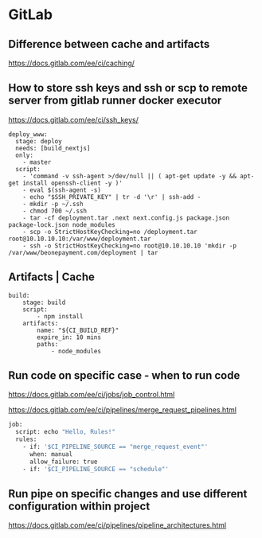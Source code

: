 # GitLab

## Difference between cache and artifacts

<https://docs.gitlab.com/ee/ci/caching/>

## How to store ssh keys and ssh or scp to remote server from gitlab runner docker executor

<https://docs.gitlab.com/ee/ci/ssh_keys/>

```ci
deploy_www:
  stage: deploy
  needs: [build_nextjs]
  only:
    - master
  script:
    - 'command -v ssh-agent >/dev/null || ( apt-get update -y && apt-get install openssh-client -y )'
    - eval $(ssh-agent -s)
    - echo "$SSH_PRIVATE_KEY" | tr -d '\r' | ssh-add -
    - mkdir -p ~/.ssh
    - chmod 700 ~/.ssh
    - tar -cf deployment.tar .next next.config.js package.json package-lock.json node_modules
    - scp -o StrictHostKeyChecking=no /deployment.tar root@10.10.10.10:/var/www/deployment.tar
    - ssh -o StrictHostKeyChecking=no root@10.10.10.10 'mkdir -p /var/www/beonepayment.com/deployment | tar
```

## Artifacts | Cache

```ci
build:
    stage: build
    script:
        - npm install
    artifacts:
        name: "${CI_BUILD_REF}"
        expire_in: 10 mins
        paths:
            - node_modules
```

## Run code on specific case - when to run code

<https://docs.gitlab.com/ee/ci/jobs/job_control.html>

<https://docs.gitlab.com/ee/ci/pipelines/merge_request_pipelines.html>

```sh
job:
  script: echo "Hello, Rules!"
  rules:
    - if: '$CI_PIPELINE_SOURCE == "merge_request_event"'
      when: manual
      allow_failure: true
    - if: '$CI_PIPELINE_SOURCE == "schedule"'
```

## Run pipe on specific changes and use different configuration within project

<https://docs.gitlab.com/ee/ci/pipelines/pipeline_architectures.html>
